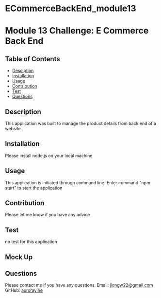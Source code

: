 # ECommerceBackEnd_module13

# Module 13 Challenge: E Commerce Back End

## Table of Contents
* [Desciption](#description)
* [Installation](#installation)
* [Usage](#usage)
* [Contribution](#contribution)
* [Test](#test)
* [Questions](#questions)

## Description

This application was built to manage the product details from back end of a website.

## Installation

Please install node.js on your local machine

## Usage

This application is initiated through command line. Enter command "npm start" to start the application

## Contribution

Please let me know if you have any advice

## Test

no test for this application

## Mock Up


## Questions

Please contact me if you have any questions.
Email: jiongw22@gmail.com
GitHub: [aurorayihe](http://github.com/aurorayihe)
